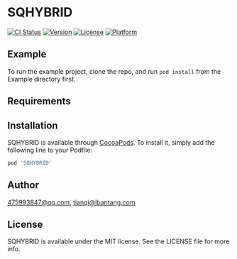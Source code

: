 # SQHYBRID

[![CI Status](https://img.shields.io/travis/475993847@qq.com/SQHYBRID.svg?style=flat)](https://travis-ci.org/475993847@qq.com/SQHYBRID)
[![Version](https://img.shields.io/cocoapods/v/SQHYBRID.svg?style=flat)](https://cocoapods.org/pods/SQHYBRID)
[![License](https://img.shields.io/cocoapods/l/SQHYBRID.svg?style=flat)](https://cocoapods.org/pods/SQHYBRID)
[![Platform](https://img.shields.io/cocoapods/p/SQHYBRID.svg?style=flat)](https://cocoapods.org/pods/SQHYBRID)

## Example

To run the example project, clone the repo, and run `pod install` from the Example directory first.

## Requirements

## Installation

SQHYBRID is available through [CocoaPods](https://cocoapods.org). To install
it, simply add the following line to your Podfile:

```ruby
pod 'SQHYBRID'
```

## Author

475993847@qq.com, tianqi@ibantang.com

## License

SQHYBRID is available under the MIT license. See the LICENSE file for more info.

